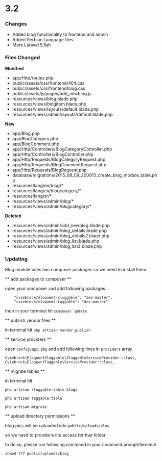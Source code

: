 # 3.2

### Changes

* Added blog functionality to frontend and admin
* Added Serbian Language files
* More Laravel 5.1ish



### Files Changed

**Modified**
* app/Http/routes.php
* public/assets/css/frontend/404.css
* public/assets/css/frontend/blog.css
* public/assets/js/pages/add_newblog.js
* resources/views/blog.blade.php
* resources/views/blogitem.blade.php
* resources/views/layouts/default.blade.php
* resources/views/admin/layouts/default.blade.php

**New**
* app/Blog.php
* app/BlogCategory.php
* app/BlogComment.php
* app/Http/Controllers/BlogCategoryController.php
* app/Http/Controllers/BlogController.php
* app/Http/Requests/BlogCategoryRequest.php
* app/Http/Requests/BlogCommentRequest.php
* app/Http/Requests/BlogRequest.php
* database/migrations/2015_08_09_200015_create_blog_module_table.php
* resources/lang/en/blog/*
* resources/lang/en/blogcategory/*
* resources/lang/sr/*
* resources/views/admin/blog/*
* resources/views/admin/blogcategory/*

**Deleted**
* resources/views/admin/add_newblog.blade.php
* resources/views/admin/blog_details.blade.php
* resources/views/admin/blog_details2.blade.php
* resources/views/admin/blog_list.blade.php
* resources/views/admin/blog_list2.blade.php
 

### Updating

Blog module uses two composer packages so we need to install them

** add packages to composer **

open your composer and add following packages
````
    "cviebrock/eloquent-sluggable": "dev-master",
    "cviebrock/eloquent-taggable": "dev-master"
````

then in your terminal hit <code>composer update</code>


** publish vendor files **

in terminal hit <code>php artisan vendor:publish</code>

** service providers **

open <code>config/app.php</code> and add following lines in <code>providers</code> array

````
Cviebrock\EloquentSluggable\SluggableServiceProvider::class,
Cviebrock\EloquentTaggable\ServiceProvider::class,
````


** migrate tables **

in terminal hit 
````
php artisan sluggable:table blogs

php artisan taggable:table

php artisan migrate

````

** upload directory permissions **

blog pics will be uploaded into <code>public/uploads/blog</code>

so we need to provide write access for that folder

to do so, please run following command in your command prompt/terminal
````
chmod 777 public/uploads/blog
````